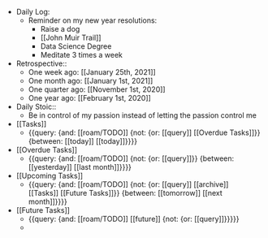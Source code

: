 - Daily Log:
    - Reminder on my new year resolutions:
        - Raise a dog
        - [[John Muir Trail]]
        - Data Science Degree
        - Meditate 3 times a week
- Retrospective::
    - One week ago: [[January 25th, 2021]]
    - One month ago: [[January 1st, 2021]]
    - One quarter ago: [[November 1st, 2020]]
    - One year ago: [[February 1st, 2020]]
- Daily Stoic::
    - Be in control of my passion instead of letting the passion control me
- [[Tasks]]
    - {{query: {and: [[roam/TODO]] {not: {or: [[query]] [[Overdue Tasks]]}} {between: [[today]] [[today]]}}}}
- [[Overdue Tasks]]
    - {{query: {and: [[roam/TODO]] {not: {or: [[query]]}} {between: [[yesterday]] [[last month]]}}}}
- [[Upcoming Tasks]]
    - {{query: {and: [[roam/TODO]] {not: {or: [[query]] [[archive]] [[Tasks]] [[Future Tasks]]}} {between: [[tomorrow]] [[next month]]}}}}
- [[Future Tasks]]
    - {{query: {and: [[roam/TODO]] [[future]] {not: {or: [[query]]}}}}}
    - 
